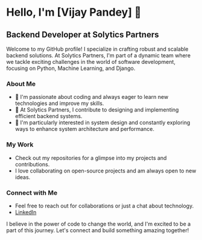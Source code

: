 # Hello, I'm [Vijay Pandey] 👋

## Backend Developer at Solytics Partners

Welcome to my GitHub profile! I specialize in crafting robust and scalable backend solutions. At Solytics Partners, I'm part of a dynamic team where we tackle exciting challenges in the world of software development, focusing on Python, Machine Learning, and Django.

### About Me
- 🌱 I'm passionate about coding and always eager to learn new technologies and improve my skills.
- 💼 At Solytics Partners, I contribute to designing and implementing efficient backend systems.
- 🚀 I'm particularly interested in system design and constantly exploring ways to enhance system architecture and performance.

### My Work
- Check out my repositories for a glimpse into my projects and contributions.
- I love collaborating on open-source projects and am always open to new ideas.

### Connect with Me
- Feel free to reach out for collaborations or just a chat about technology.
- [LinkedIn](https://www.linkedin.com/in/vijaypandey2703/)


I believe in the power of code to change the world, and I'm excited to be a part of this journey. Let's connect and build something amazing together!
